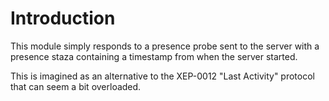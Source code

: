 # Introduction #

This module simply responds to a presence probe sent to the server with a
presence staza containing a timestamp from when the server started.

This is imagined as an alternative to the XEP-0012 "Last Activity"
protocol that can seem a bit overloaded.